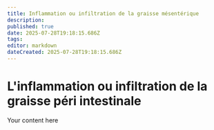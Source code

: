 ```yaml
---
title: Inflammation ou infiltration de la graisse mésentérique
description: 
published: true
date: 2025-07-28T19:18:15.686Z
tags: 
editor: markdown
dateCreated: 2025-07-28T19:18:15.686Z
---
```


# L'inflammation ou infiltration de la graisse péri intestinale
Your content here
